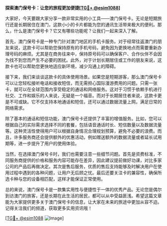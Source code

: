**探索澳门保号卡：让您的旅程更加便捷[[TG💪+ @esim1088](https://t.me/s/esim1088)]**

大家好，今天要跟大家分享一款非常实用的小工具——澳门保号卡。无论是短期旅行还是长期居住在澳门，这款小小的卡片都能为您的通讯生活带来极大的便利。那么，什么是澳门保号卡？它又有哪些功能呢？让我们一起来深入了解。

首先，澳门保号卡是一种专门针对澳门地区的手机卡服务。对于经常往返澳门的朋友来说，这款卡可以帮助您保持原有的手机号码，避免因为更换地点而需要重新办理号码的麻烦。尤其是在商务往来中，保持原号码可以确保客户、合作伙伴不会因为找不到您而产生不必要的困扰。此外，对于计划长期居住或工作的朋友来说，这款卡也可以帮助您更快地适应新环境，减少沟通上的障碍。

接下来，我们来谈谈这款卡的具体使用场景。如果您是短期游客，那么澳门保号卡可以让您轻松接听电话和接收短信，而无需担心国际漫游费用的问题。只需一张卡，就可以在全球范围内享受稳定的通话和网络服务。这对于习惯于依赖手机进行社交、工作和娱乐的人来说，无疑是一个福音。而对于长期居住者来说，这款卡更是不可或缺。它不仅支持本地通话和短信，还可以通过数据流量上网，满足日常的网络需求。

除了基本的通话和短信功能，澳门保号卡还提供了丰富的增值服务。比如，您可以根据自己的实际需求选择不同的套餐，包括语音通话时长、短信数量以及数据流量等。这种灵活性使得用户可以根据自身情况合理规划预算，避免不必要的浪费。而且，许多服务商还会提供额外的优惠活动，例如赠送额外的数据流量或者延长试用期等，进一步提升了用户的使用体验。

当然，在选择澳门保号卡时，我们也需要注意一些细节问题。首先是资费标准，不同服务商提供的价格和服务内容可能存在差异，因此建议提前做好功课，对比多家公司的产品后再做决定。其次是售后服务，优质的售后支持能够及时解决用户在使用过程中遇到的各种问题，让用户无后顾之忧。最后还要关注卡的兼容性，确保所选卡种与您的设备相匹配，这样才能保证正常使用。

总的来说，澳门保号卡是一款集实用性与便捷性于一体的优秀产品。无论您是偶尔到访澳门的旅客，还是长期在此生活的居民，都可以从中受益匪浅。希望这篇文章能为大家提供更多关于澳门保号卡的信息，让大家在未来的旅途中更加从容不迫。记得关注我们的频道，获取更多实用资讯哦！

[[TG💪+ @esim1088](https://t.me/s/esim1088) ![Image](https://i.postimg.cc/4NQfJmqS/Snipaste-2025-05-13-00-14-12.png)]